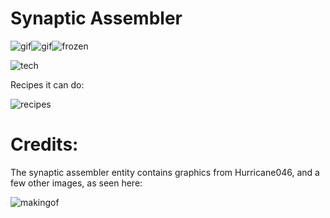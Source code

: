 # Synaptic Assembler

![gif](https://i.imgur.com/abEQZC2.gif)![gif](https://i.imgur.com/HTHGbLR.gif)![frozen](https://i.imgur.com/ThSbfGA.png)

![tech](https://i.imgur.com/ly376yV.png)

Recipes it can do:

![recipes](https://i.imgur.com/cfs7ktT.png)

# Credits:
The synaptic assembler entity contains graphics from Hurricane046, and a few other images, as seen here:

![makingof](https://i.imgur.com/sFzTkn8.png)